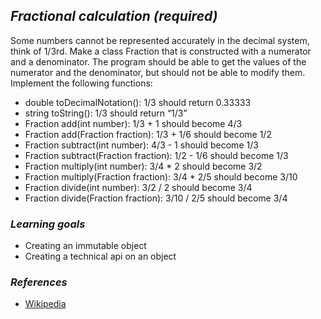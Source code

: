 ## *Fractional calculation (required)*
Some numbers cannot be represented accurately in the decimal system, think of 1/3rd. Make a class Fraction that is constructed with a numerator and a denominator. The program should be able to get the values of the numerator and the denominator, but should not be able to modify them. Implement the following functions:

- double toDecimalNotation(): 1/3 should return 0.33333
- string toString(): 1/3 should return “1/3”
- Fraction add(int number): 1/3 + 1 should become 4/3
- Fraction add(Fraction fraction): 1/3 + 1/6 should become 1/2
- Fraction subtract(int number): 4/3 - 1 should become 1/3
- Fraction subtract(Fraction fraction): 1/2 - 1/6 should become 1/3
- Fraction multiply(int number): 3/4 * 2 should become 3/2
- Fraction multiply(Fraction fraction): 3/4 * 2/5 should become 3/10
- Fraction divide(int number): 3/2 / 2 should become 3/4
- Fraction divide(Fraction fraction): 3/10 / 2/5 should become 3/4

### *Learning goals*
- Creating an immutable object
- Creating a technical api on an object

### *References*
- [Wikipedia](https://en.wikipedia.org/wiki/Fraction)